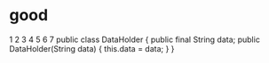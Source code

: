 # good
 1 2 3 4 5 6 7 public class DataHolder {     public final String data;       public DataHolder(String data) {         this.data = data;     } }
